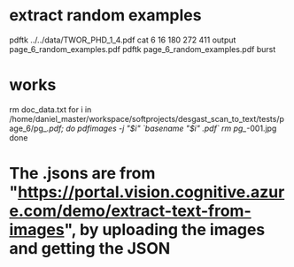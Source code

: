 # extract random examples
pdftk ../../data/TWOR_PHD_1_4.pdf cat 6 16 180 272 411 output page_6_random_examples.pdf
pdftk page_6_random_examples.pdf burst

# works
rm doc_data.txt
for i in /home/daniel_master/workspace/softprojects/desgast_scan_to_text/tests/page_6/pg_*.pdf; do
	pdfimages -j "$i" `basename "$i" .pdf`
	rm pg_*-001.jpg
done

# The .jsons are from "https://portal.vision.cognitive.azure.com/demo/extract-text-from-images", by uploading the images and getting the JSON